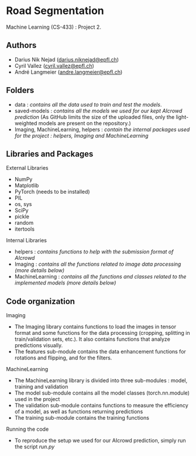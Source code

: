 # Road Segmentation
Machine Learning (CS-433) : Project 2.

## Authors
- Darius Nik Nejad (<darius.niknejad@epfl.ch>)
- Cyril Vallez (<cyril.vallez@epfl.ch>)
- André Langmeier (<andre.langmeier@epfl.ch>)

## Folders
- data : *contains all the data used to train and test the models*.
- saved-models : *contains all the models we used for our kept AIcrowd prediction* (As GitHub limits the size of the uploaded files, only the light-weighted models are present on the repository.)
- Imaging, MachineLearning, helpers : *contain the internal packages used for the project : helpers, Imaging and MachineLearning*

## Libraries and Packages
External Libraries
- NumPy
- Matplotlib
- PyTorch (needs to be installed)
- PIL
- os, sys
- SciPy
- pickle
- random
- itertools

Internal Libraries
- helpers : *contains functions to help with the submission format of AIcrowd*
- Imaging : *contains all the functions related to image data processing (more details below)*
- MachineLearning : *contains all the functions and classes related to the implemented models (more details below)*

## Code organization
Imaging
- The Imaging library contains functions to load the images in tensor format and some functions for the data processing (cropping, splitting in train/validation sets, etc.). It also contains functions that analyze predictions visually.
- The features sub-module contains the data enhancement functions for rotations and flipping, and for the filters.

MachineLearning
- The MachineLearning library is divided into three sub-modules : model, training and validation
- The model sub-module contains all the model classes (torch.nn.module) used in the project
- The validation sub-module contains functions to measure the efficiency of a model, as well as functions returning predictions
- The training sub-module contains the training functions

Running the code
- To reproduce the setup we used for our AIcrowd prediction, simply run the script *run.py*
